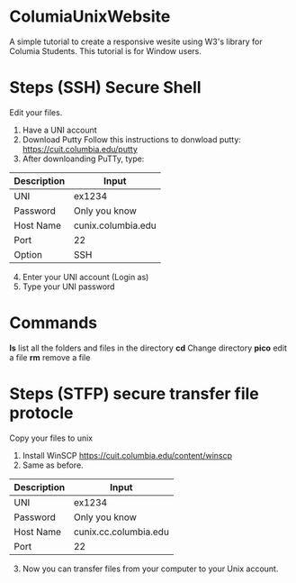 # ColumiaUnixWebsite
A simple tutorial to create a responsive wesite using W3's library for Columia Students. 
This tutorial is for Window users. 

# Steps (SSH) Secure Shell
Edit your files. 
1. Have a UNI account 
2. Download Putty 
    Follow this instructions to donwload putty: https://cuit.columbia.edu/putty
3. After downloanding PuTTy, type:

Description | Input
------------ | -------------
UNI | ex1234
Password | Only you know
Host Name | cunix.columbia.edu
Port | 22
Option | SSH

    
4. Enter your UNI account (Login as)
5. Type your UNI password

# Commands
**ls** list all the folders and files in the directory 
**cd** Change directory 
**pico** edit a file
**rm** remove a file

# Steps (STFP) secure transfer file protocle
Copy your files to unix
1. Install WinSCP
    https://cuit.columbia.edu/content/winscp
2. Same as before. 

Description | Input
------------ | -------------
UNI | ex1234
Password | Only you know
Host Name | cunix.cc.columbia.edu
Port | 22


3. Now you can transfer files from your computer to your Unix account. 
